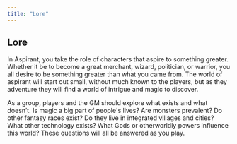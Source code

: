 ```yaml
---
title: "Lore"
---
```

## Lore
In Aspirant, you take the role of characters that aspire to something greater. Whether it be to become a great merchant, wizard, politician, or warrior, you all desire to be something greater than what you came from. The world of aspirant will start out small, without much known to the players, but as they adventure they will find a world of intrigue and magic to discover.

As a group, players and the GM should explore what exists and what doesn’t. Is magic a big part of people's lives? Are monsters prevalent? Do other fantasy races exist? Do they live in integrated villages and cities? What other technology exists? What Gods or otherworldly powers influence this world? These questions will all be answered as you play.
